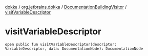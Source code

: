 [dokka](../../index.md) / [org.jetbrains.dokka](../index.md) / [DocumentationBuildingVisitor](index.md) / [visitVariableDescriptor](visitVariableDescriptor.md)

# visitVariableDescriptor

```
open public fun visitVariableDescriptor(descriptor: VariableDescriptor, data: DocumentationNode): DocumentationNode
```
